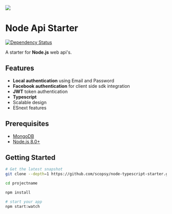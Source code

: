 ![](http://i68.tinypic.com/11ccak5.png)

Node Api Starter
=======================

[![Dependency Status](https://david-dm.org/scopsy/node-typescript-starter/status.svg?style=flat)](https://david-dm.org/scopsy/node-typescript-starter)


A starter for **Node.js** web api's.

Features
--------
- **Local authentication** using Email and Password
- **Facebook authentication** for client side sdk integration
- **JWT** token authentication
- **Typescript**
- Scalable design
- ESnext features

Prerequisites
-------------
- [MongoDB](https://www.mongodb.org/downloads)
- [Node.js 8.0+](http://nodejs.org)


Getting Started
---------------

```bash
# Get the latest snapshot
git clone --depth=1 https://github.com/scopsy/node-typescript-starter.git projectname

cd projectname

npm install

# start your app
npm start:watch
```

